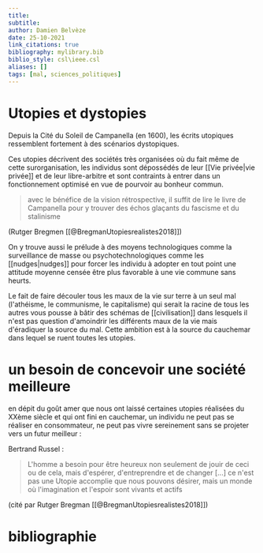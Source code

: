 ```yaml
---
title: 
subtitle:
author: Damien Belvèze
date: 25-10-2021
link_citations: true
bibliography: mylibrary.bib
biblio_style: csl\ieee.csl
aliases: []
tags: [mal, sciences_politiques]
---
```



# Utopies et dystopies

Depuis la Cité du Soleil de Campanella (en 1600), les écrits utopiques ressemblent fortement à des scénarios dystopiques. 

Ces utopies décrivent des sociétés très organisées où du fait même de cette surorganisation, les individus sont dépossédés de leur [[Vie privée|vie privée]] et de leur libre-arbitre et sont contraints à entrer dans un fonctionnement optimisé en vue de pourvoir au bonheur commun. 

> avec le bénéfice de la vision rétrospective, il suffit de lire le livre de Campanella pour y trouver des échos glaçants du fascisme et du stalinisme

(Rutger Bregmen [[@BregmanUtopiesrealistes2018]])

On y trouve aussi le prélude à des moyens technologiques comme la surveillance de masse ou psychotechnologiques comme les [[nudges|nudges]]  pour forcer les individu à adopter en tout point une attitude moyenne censée être plus favorable à une vie commune sans heurts. 

Le fait de faire découler tous les maux de la vie sur terre à un seul mal (l'athéisme, le communisme, le capitalisme) qui serait la racine de tous les autres vous pousse à bâtir des schémas de [[civilisation]] dans lesquels il n'est pas question d'amoindrir les différents maux de la vie mais d'éradiquer la source du mal. Cette ambition est à la source du cauchemar dans lequel se ruent toutes les utopies. 

# un besoin de concevoir une société meilleure

en dépit du goût amer que nous ont laissé certaines utopies réalisées du XXème siècle et qui ont fini en cauchemar, un individu ne peut pas se réaliser en consommateur, ne peut pas vivre sereinement sans se projeter vers un futur meilleur : 

Bertrand Russel : 

> L'homme a besoin pour être heureux non seulement de jouir de ceci ou de cela, mais d'espérer, d'entreprendre et de changer [...] ce n'est pas une Utopie accomplie que nous pouvons désirer, mais un monde où l'imagination et l'espoir sont vivants et actifs

(cité par Rutger Bregman [[@BregmanUtopiesrealistes2018]])


# bibliographie

